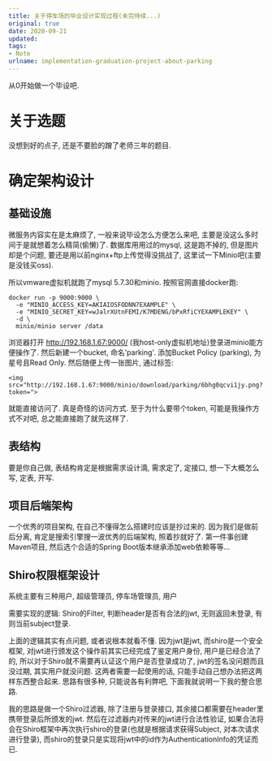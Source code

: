 ```yaml
---
title: 关于停车场的毕业设计实现过程(未完待续...)
original: true
date: 2020-09-21
updated: 
tags: 
- Note
urlname: implementation-graduation-project-about-parking
---
```

从0开始做一个毕设吧. 
<!--more-->
# 关于选题

没想到好的点子, 还是不要脸的蹭了老师三年的题目. 

# 确定架构设计

## 基础设施

微服务内容实在是太麻烦了, 一般来说毕设怎么方便怎么来吧, 主要是没这么多时间于是就想着怎么精简(偷懒)了. 
数据库用用过的mysql, 这是跑不掉的, 但是图片却是个问题, 要还是用以前nginx+ftp上传觉得没挑战了, 这里试一下Minio吧(主要是没钱买oss). 

所以vmware虚拟机就跑了mysql 5.7.30和minio. 按照官网直接docker跑: 
~~~
docker run -p 9000:9000 \
  -e "MINIO_ACCESS_KEY=AKIAIOSFODNN7EXAMPLE" \
  -e "MINIO_SECRET_KEY=wJalrXUtnFEMI/K7MDENG/bPxRfiCYEXAMPLEKEY" \
  -d \
  minio/minio server /data
~~~
浏览器打开 http://192.168.1.67:9000/ (我host-only虚拟机地址)登录进minio能方便操作了. 然后新建一个bucket, 命名'parking'. 添加Bucket Policy (parking), 为星号且Read Only. 然后随便上传一张图片, 通过标签: 
~~~
<img src="http://192.168.1.67:9000/minio/download/parking/6bhg0qcvi1jy.png?token=">
~~~
就能直接访问了. 真是奇怪的访问方式. 至于为什么要带个token, 可能是我操作方式不对吧, 总之能直接跑了就先这样了. 

## 表结构

要是你自己做, 表结构肯定是根据需求设计滴, 需求定了, 定接口, 想一下大概怎么写, 定表, 开写. 

## 项目后端架构

一个优秀的项目架构, 在自己不懂得怎么搭建时应该是抄过来的. 因为我们是做前后分离, 肯定是搜索引擎搜一波优秀的后端架构, 照着抄就好了. 第一件事创建Maven项目, 然后选个合适的Spring Boot版本继承添加web依赖等等...

## Shiro权限框架设计

系统主要有三种用户, 超级管理员, 停车场管理员, 用户

需要实现的逻辑: 
Shiro的Filter, 判断header是否有合法的jwt, 无则返回未登录, 有则当前subject登录. 

上面的逻辑其实有点问题, 或者说根本就看不懂. 因为jwt是jwt, 而shiro是一个安全框架, 对jwt进行颁发这个操作前其实已经完成了鉴定用户身份, 用户是已经合法了的, 所以对于Shiro就不需要再认证这个用户是否登录成功了, jwt的签名没问题而且没过期, 其实用户就没问题. 这两者需要一起使用的话, 只能手动自己想办法把这两样东西整合起来. 思路有很多种, 只能说各有利弊吧, 下面我就说明一下我的整合思路. 

我的思路是做一个Shiro过滤器, 除了注册与登录接口, 其余接口都需要在header里携带登录后所颁发的jwt. 然后在过滤器内对传来的jwt进行合法性验证, 如果合法将会在Shiro框架中再次执行shiro的登录(也就是根据请求获得Subject, 对本次请求进行登录), 而shiro的登录只是实现将jwt中的id作为AuthenticationInfo的凭证而已. 

